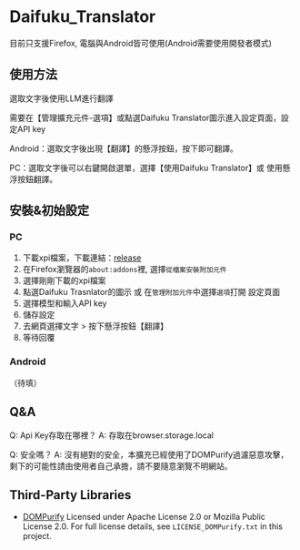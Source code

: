 # Daifuku_Translator
目前只支援Firefox, 電腦與Android皆可使用(Android需要使用開發者模式)

## 使用方法
選取文字後使用LLM進行翻譯

需要在【管理擴充元件-選項】或點選Daifuku Translator圖示進入設定頁面，設定API key

Android：選取文字後出現【翻譯】的懸浮按鈕，按下即可翻譯。

PC：選取文字後可以右鍵開啟選單，選擇【使用Daifuku Translator】或 使用懸浮按鈕翻譯。

## 安裝&初始設定

### PC
1. 下載xpi檔案，下載連結：[release](https://github.com/JaniceC001/Daifuku_Translator/tree/39e0b3c3864b39dc86d7675b0340317c4225e968/release)
2. 在Firefox瀏覽器的`about:addons`裡, 選擇`從檔案安裝附加元件`
3. 選擇剛剛下載的xpi檔案
4. 點選Daifuku Trasnlator的圖示 或 在`管理附加元件`中選擇`選項`打開 設定頁面
5. 選擇模型和輸入API key
6. 儲存設定
7. 去網頁選擇文字 > 按下懸浮按鈕【翻譯】
8. 等待回覆

### Android
（待填）


## Q&A
Q: Api Key存取在哪裡？
A: 存取在browser.storage.local

Q: 安全嗎？
A: 沒有絕對的安全，本擴充已經使用了DOMPurify過濾惡意攻擊，剩下的可能性請由使用者自己承擔，請不要隨意瀏覽不明網站。

## Third-Party Libraries
- [DOMPurify](https://github.com/cure53/DOMPurify)
    Licensed under Apache License 2.0 or Mozilla Public License 2.0.
    For full license details, see `LICENSE_DOMPurify.txt` in this project.